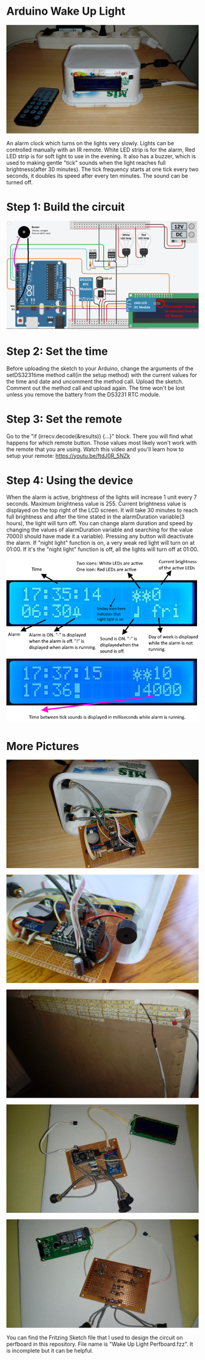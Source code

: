 # Arduino Wake Up Light

![](box-outside.jpg)

An alarm clock which turns on the lights very slowly. Lights can be controlled manually with an IR remote. White LED strip is for the alarm, Red LED strip is for soft light to use in the evening. It also has a buzzer, which is used to making gentle "tick" sounds when the light reaches full brightness(after 30 minutes). The tick frequency starts at one tick every two seconds, it doubles its speed after every ten minutes. The sound can be turned off.

# Step 1: Build the circuit

![](wiring-diagram-buzzer.png)

# Step 2: Set the time

Before uploading the sketch to your Arduino, change the arguments of the setDS3231time method call(in the setup method) with the current values for the time and date and uncomment the method call. Upload the sketch. Comment out the method call and upload again. The time won't be lost unless you remove the battery from the DS3231 RTC module.

# Step 3: Set the remote

Go to the "if (irrecv.decode(&results)) {...}" block. There you will find what happens for which remote button. Those values most likely won't work with the remote that you are using. Watch this video and you'll learn how to setup your remote: https://youtu.be/ftdJ0R_5NZk

# Step 4: Using the device

When the alarm is active, brightness of the lights will increase 1 unit every 7 seconds. Maximum brightness value is 255. Current brightness value is displayed on the top right of the LCD screen. It will take 30 minutes to reach full brightness and after the time stated in the alarmDuration variable(3 hours), the light will turn off. You can change alarm duration and speed by changing the values of alarmDuration variable and searching for the value 7000(I should have made it a variable). Pressing any button will deactivate the alarm. If "night light" function is on, a very weak red light will turn on at 01:00. If it's the "night light" function is off, all the lights will turn off at 01:00.

![](display-items_.png)


# More Pictures

![](box-inside.jpg)

![](circuit-with-buzzer.jpg)

![](leds.jpg)

![](perfboard-front.jpg)

![](perfboard-back.jpg)

You can find the Fritzing Sketch file that I used to design the circuit on perfboard in this repository. File name is "Wake Up Light Perfboard.fzz". It is incomplete but it can be helpful. 
